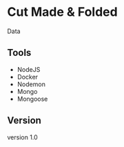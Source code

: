# Cut Made & Folded

Data

## Tools

- NodeJS
- Docker
- Nodemon
- Mongo
- Mongoose

## Version

version 1.0
